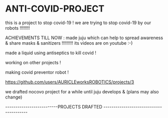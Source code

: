 # ANTI-COVID-PROJECT
this is a project to stop covid-19 !
we are trying to stop covid-19 by our  robots !!!!!!!!



ACHIEVEMENTS TILL NOW :
made juju which can help to spread awareness & share masks & sanitizers !!!!!!!!!
its videos are on youtube :-)

made a liquid using antiseptics to kill covid  !

working on other projects !

making covid preventor robot !

https://github.com/users/AURICLEworksROBOTICS/projects/3

we drafted nocovo project for a while until juju develops & 
(plans may also change)

--------------------------PROJECTS DRAFTED ----------------------------------------




